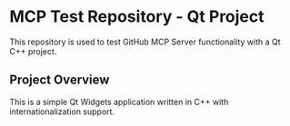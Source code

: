 # MCP Test Repository - Qt Project

This repository is used to test GitHub MCP Server functionality with a Qt C++ project.

## Project Overview

This is a simple Qt Widgets application written in C++ with internationalization support.
